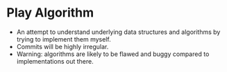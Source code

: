 Play Algorithm
==============
* An attempt to understand underlying data structures and algorithms by trying to implement them myself.
* Commits will be highly irregular.
* Warning: algorithms are likely to be flawed and buggy compared to implementations out there.
